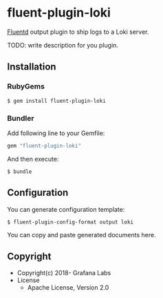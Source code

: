 # fluent-plugin-loki

[Fluentd](https://fluentd.org/) output plugin to ship logs to a Loki server.

TODO: write description for you plugin.

## Installation

### RubyGems

```
$ gem install fluent-plugin-loki
```

### Bundler

Add following line to your Gemfile:

```ruby
gem "fluent-plugin-loki"
```

And then execute:

```
$ bundle
```

## Configuration

You can generate configuration template:

```
$ fluent-plugin-config-format output loki
```

You can copy and paste generated documents here.

## Copyright

* Copyright(c) 2018- Grafana Labs
* License
  * Apache License, Version 2.0
